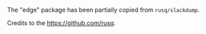The "edge" package has been partially copied from `rusq/slackdump`.

Credits to the https://github.com/rusq.

